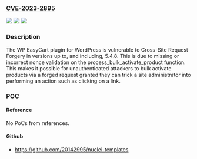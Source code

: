 ### [CVE-2023-2895](https://cve.mitre.org/cgi-bin/cvename.cgi?name=CVE-2023-2895)
![](https://img.shields.io/static/v1?label=Product&message=Shopping%20Cart%20%26%20eCommerce%20Store&color=blue)
![](https://img.shields.io/static/v1?label=Version&message=*%3C%3D%205.4.8%20&color=brighgreen)
![](https://img.shields.io/static/v1?label=Vulnerability&message=CWE-352%20Cross-Site%20Request%20Forgery%20(CSRF)&color=brighgreen)

### Description

The WP EasyCart plugin for WordPress is vulnerable to Cross-Site Request Forgery in versions up to, and including, 5.4.8. This is due to missing or incorrect nonce validation on the process_bulk_activate_product function. This makes it possible for unauthenticated attackers to bulk activate products via a forged request granted they can trick a site administrator into performing an action such as clicking on a link.

### POC

#### Reference
No PoCs from references.

#### Github
- https://github.com/20142995/nuclei-templates

